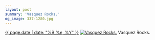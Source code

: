 ```yaml
---
layout: post
summary: 'Vasquez Rocks.'
og_image: 337-1280.jpg
---
```


<p>
  <time><a href="/337">{{ page.date | date: "%B %e, %Y" }}</a></time>
  <a href="/337"><img src="{{ site.assets_url }}/337-640.jpg" srcset="{{ site.assets_url }}/337-1280.jpg 1280w, {{ site.assets_url }}/337-960.jpg 960w, {{ site.assets_url }}/337-640.jpg 640w, {{ site.assets_url }}/337-320.jpg 320w" sizes="(min-width: 700px) 50vw, calc(100vw - 2rem)" alt="Vasquez Rocks." /></a>
  <span>Vasquez Rocks.</span>
</p>
